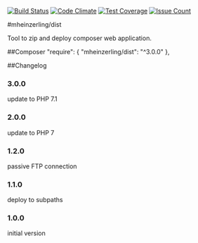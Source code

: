 [![Build Status](https://travis-ci.org/mheinzerling/php-dist.svg?branch=master)](https://travis-ci.org/mheinzerling/php-dist) [![Code Climate](https://codeclimate.com/github/mheinzerling/php-dist/badges/gpa.svg)](https://codeclimate.com/github/mheinzerling/php-dist) [![Test Coverage](https://codeclimate.com/github/mheinzerling/php-dist/badges/coverage.svg)](https://codeclimate.com/github/mheinzerling/php-dist/coverage) [![Issue Count](https://codeclimate.com/github/mheinzerling/php-dist/badges/issue_count.svg)](https://codeclimate.com/github/mheinzerling/php-dist) 

#mheinzerling/dist

Tool to zip and deploy composer web application. 

##Composer
    "require": {
        "mheinzerling/dist": "^3.0.0"
    },
    
##Changelog

### 3.0.0
update to PHP 7.1

### 2.0.0
update to PHP 7

### 1.2.0
passive FTP connection

### 1.1.0
deploy to subpaths

### 1.0.0
initial version 